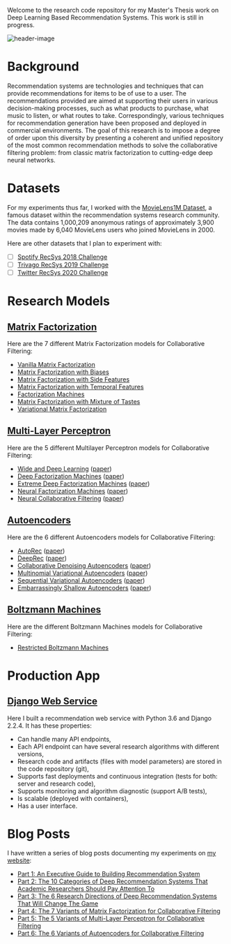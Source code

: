Welcome to the research code repository for my Master's Thesis work on Deep Learning Based Recommendation Systems. This work is still in progress.

![header-image](https://miro.medium.com/max/1400/1*lJhKb5Rl47RSrwI8mVB_5g.png)

# Background

Recommendation systems are technologies and techniques that can provide recommendations for items to be of use to a user.
The recommendations provided are aimed at supporting their users in various decision-making processes, such as what products to purchase, what music to listen, or what routes to take.
Correspondingly, various techniques for recommendation generation have been proposed and deployed in commercial environments.
The goal of this research is to impose a degree of order upon this diversity by presenting a coherent and unified repository of the most common recommendation methods to solve the collaborative filtering problem:
from classic matrix factorization to cutting-edge deep neural networks.

# Datasets

For my experiments thus far, I worked with the [MovieLens1M Dataset](https://github.com/khanhnamle1994/transfer-rec/tree/master/ml-1m), a famous dataset within the recommendation systems research community.
The data contains 1,000,209 anonymous ratings of approximately 3,900 movies made by 6,040 MovieLens users who joined MovieLens in 2000.

Here are other datasets that I plan to experiment with:
- [ ] [Spotify RecSys 2018 Challenge](http://www.recsyschallenge.com/2018/)
- [ ] [Trivago RecSys 2019 Challenge](http://www.recsyschallenge.com/2019/)
- [ ] [Twitter RecSys 2020 Challenge](http://recsys-twitter.com/)

# Research Models

## [Matrix Factorization](https://github.com/khanhnamle1994/transfer-rec/tree/master/Matrix-Factorization-Experiments)

Here are the 7 different Matrix Factorization models for Collaborative Filtering:

* [Vanilla Matrix Factorization](https://github.com/khanhnamle1994/transfer-rec/tree/master/Matrix-Factorization-Experiments/Vanilla-MF)
* [Matrix Factorization with Biases](https://github.com/khanhnamle1994/transfer-rec/tree/master/Matrix-Factorization-Experiments/MF-Biases)
* [Matrix Factorization with Side Features](https://github.com/khanhnamle1994/transfer-rec/tree/master/Matrix-Factorization-Experiments/MF-Side-Features)
* [Matrix Factorization with Temporal Features](https://github.com/khanhnamle1994/transfer-rec/tree/master/Matrix-Factorization-Experiments/MF-Temporal-Features)
* [Factorization Machines](https://github.com/khanhnamle1994/transfer-rec/tree/master/Matrix-Factorization-Experiments/Factorization-Machines)
* [Matrix Factorization with Mixture of Tastes](https://github.com/khanhnamle1994/transfer-rec/tree/master/Matrix-Factorization-Experiments/MF-Mixture-Tastes)
* [Variational Matrix Factorization](https://github.com/khanhnamle1994/transfer-rec/tree/master/Matrix-Factorization-Experiments/Variational-MF)

## [Multi-Layer Perceptron](https://github.com/khanhnamle1994/transfer-rec/tree/master/Multilayer-Perceptron-Experiments)

Here are the 5 different Multilayer Perceptron models for Collaborative Filtering:

* [Wide and Deep Learning](https://github.com/khanhnamle1994/transfer-rec/tree/master/Multilayer-Perceptron-Experiments/Wide-and-Deep-PyTorch) ([paper](https://github.com/khanhnamle1994/transfer-rec/blob/master/Multilayer-Perceptron-Experiments/Wide-and-Deep-Learning-for-Recommendation-Systems.pdf))
* [Deep Factorization Machines](https://github.com/khanhnamle1994/transfer-rec/tree/master/Multilayer-Perceptron-Experiments/DeepFM-PyTorch) ([paper](https://github.com/khanhnamle1994/transfer-rec/blob/master/Multilayer-Perceptron-Experiments/DeepFM-A-Factorization-Machine-Based-Neural-Network-For-CTR-Prediction.pdf))
* [Extreme Deep Factorization Machines](https://github.com/khanhnamle1994/transfer-rec/tree/master/Multilayer-Perceptron-Experiments/xDeepFM-PyTorch) ([paper](https://github.com/khanhnamle1994/transfer-rec/blob/master/Multilayer-Perceptron-Experiments/xDeepFM-Combining-Explicit-and-Implicit-Feature-Interactions-For-Recommender-Systems.pdf))
* [Neural Factorization Machines](https://github.com/khanhnamle1994/transfer-rec/tree/master/Multilayer-Perceptron-Experiments/Neural-FM-PyTorch) ([paper](https://github.com/khanhnamle1994/transfer-rec/blob/master/Multilayer-Perceptron-Experiments/Neural-Factorization-Machines-For-Sparse-Predictive-Analytics.pdf))
* [Neural Collaborative Filtering](https://github.com/khanhnamle1994/transfer-rec/tree/master/Multilayer-Perceptron-Experiments/Neural-CF-PyTorch-Version2) ([paper](https://github.com/khanhnamle1994/transfer-rec/blob/master/Multilayer-Perceptron-Experiments/Neural-Collaborative-Filtering.pdf))

## [Autoencoders](https://github.com/khanhnamle1994/transfer-rec/tree/master/Autoencoders-Experiments)

Here are the 6 different Autoencoders models for Collaborative Filtering:

* [AutoRec](https://github.com/khanhnamle1994/transfer-rec/tree/master/Autoencoders-Experiments/AutoRec-TensorFlow) ([paper](https://github.com/khanhnamle1994/transfer-rec/blob/master/Autoencoders-Experiments/AutoRec-Autoencoders-Meet-Collaborative-Filtering.pdf))
* [DeepRec](https://github.com/khanhnamle1994/transfer-rec/tree/master/Autoencoders-Experiments/NVIDIA-DeepRec-TensorFlow) ([paper](https://github.com/khanhnamle1994/transfer-rec/blob/master/Autoencoders-Experiments/Training-Deep-Autoencoders-For-Collaborative-Filtering.pdf))
* [Collaborative Denoising Autoencoders](https://github.com/khanhnamle1994/transfer-rec/tree/master/Autoencoders-Experiments/CDAE-PyTorch) ([paper](https://github.com/khanhnamle1994/transfer-rec/blob/master/Autoencoders-Experiments/Collaborative-Denoising-Autoencoders-for-TopN-Recommendation-System.pdf))
* [Multinomial Variational Autoencoders](https://github.com/khanhnamle1994/transfer-rec/tree/master/Autoencoders-Experiments/VAE-PyTorch) ([paper](https://github.com/khanhnamle1994/transfer-rec/blob/master/Autoencoders-Experiments/Variational-Autoencoders-for-Collaborative-Filtering.pdf))
* [Sequential Variational Autoencoders](https://github.com/khanhnamle1994/transfer-rec/tree/master/Autoencoders-Experiments/SVAE-PyTorch) ([paper](https://github.com/khanhnamle1994/transfer-rec/blob/master/Autoencoders-Experiments/Sequential-Variational-Autoencoders-for-Collaborative-Filtering.pdf))
* [Embarrassingly Shallow Autoencoders](https://github.com/khanhnamle1994/transfer-rec/tree/master/Autoencoders-Experiments/ESAE-PyTorch) ([paper](https://github.com/khanhnamle1994/transfer-rec/blob/master/Autoencoders-Experiments/Embarrassingly-Shallow-Autoencoders-for-Sparse-Data.pdf))

## [Boltzmann Machines](https://github.com/khanhnamle1994/transfer-rec/tree/master/Boltzmann-Machines-Experiments)

Here are the different Boltzmann Machines models for Collaborative Filtering:

* [Restricted Boltzmann Machines](https://github.com/khanhnamle1994/transfer-rec/tree/master/Boltzmann-Machines-Experiments/RBM-CF-PyTorch)

# Production App

## [Django Web Service](https://github.com/khanhnamle1994/transfer-rec/tree/master/Django-Web-Service)

Here I built a recommendation web service with Python 3.6 and Django 2.2.4. It has these properties:
- Can handle many API endpoints,
- Each API endpoint can have several research algorithms with different versions,
- Research code and artifacts (files with model parameters) are stored in the code repository (git),
- Supports fast deployments and continuous integration (tests for both: server and research code),
- Supports monitoring and algorithm diagnostic (support A/B tests),
- Is scalable (deployed with containers),
- Has a user interface.

# Blog Posts

I have written a series of blog posts documenting my experiments on [my website](https://jameskle.com/writes/category/Recommendation+System):
- [Part 1: An Executive Guide to Building Recommendation System](https://jameskle.com/writes/rec-sys-part-1)
- [Part 2: The 10 Categories of Deep Recommendation Systems That Academic Researchers Should Pay Attention To](https://jameskle.com/writes/rec-sys-part-2)
- [Part 3: The 6 Research Directions of Deep Recommendation Systems That Will Change The Game](https://jameskle.com/writes/rec-sys-part-3)
- [Part 4: The 7 Variants of Matrix Factorization for Collaborative Filtering](https://jameskle.com/writes/rec-sys-part-4)
- [Part 5: The 5 Variants of Multi-Layer Perceptron for Collaborative Filtering](https://jameskle.com/writes/rec-sys-part-5)
- [Part 6: The 6 Variants of Autoencoders for Collaborative Filtering](https://jameskle.com/writes/rec-sys-part-6)